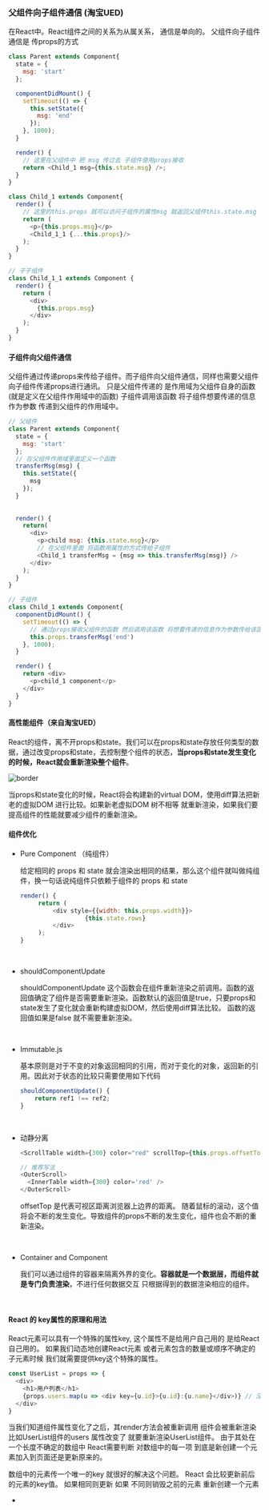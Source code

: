 ### 父组件向子组件通信 (淘宝UED)

在React中。React组件之间的关系为从属关系， 通信是单向的。 父组件向子组件通信是 传props的方式

```javascript
class Parent extends Component{
  state = {
    msg: 'start'
  };

  componentDidMount() {
    setTimeout(() => {
      this.setState({
        msg: 'end'
      });
    }, 1000);
  }

  render() {
    // 这里在父组件中 把 msg 传过去 子组件使用props接收
    return <Child_1 msg={this.state.msg} />;
  }
}

class Child_1 extends Component{
  render() {
    // 这里的this.props 就可以访问子组件的属性msg 就返回父组件this.state.msg 的值
    return (
      <p>{this.props.msg}</p>
      <Child_1_1 {...this.props}/>
    );
  }
}

// 子子组件
class Child_1_1 extends Component {
  render() {
    return (
      <div>
        {this.props.msg}
      </div>
    );
  }
}
```



#### 子组件向父组件通信

父组件通过传递props来传给子组件。而子组件向父组件通信，同样也需要父组件向子组件传递props进行通讯。 只是父组件传递的 是作用域为父组件自身的函数(就是定义在父组件作用域中的函数) 子组件调用该函数 将子组件想要传递的信息 作为参数 传递到父组件的作用域中。

```javascript
// 父组件
class Parent extends Component{
  state = {
    msg: 'start'
  };
  // 在父组件作用域里面定义一个函数
  transferMsg(msg) {
    this.setState({
      msg
    });
  }
  
  
  render() {
    return(
      <div>
        <p>child msg: {this.state.msg}</p>
        // 在父组件里面 将函数用属性的方式传给子组件
        <Child_1 transferMsg = {msg => this.transferMsg(msg)} />
      </div>
    );
  }
}

// 子组件 
class Child_1 extends Component{
  componentDidMount() {
    setTimeout(() => {
      // 通过props接收父组件的函数 然后调用该函数 将想要传递的信息作为参数传给该函数
      this.props.transferMsg('end')
    }, 1000);
  }

  render() {
    return <div>
      <p>child_1 component</p>
    </div>
  }
}
```





#### 高性能组件（来自淘宝UED）

React的组件，离不开props和state。我们可以在props和state存放任何类型的数据，通过改变props和state，去控制整个组件的状态，**当props和state发生变化的时候，React就会重新渲染整个组件**。

![border](http://img1.tbcdn.cn/L1/461/1/c3c7f7f478d86c40530967b5b0fc12037bc71d22)

当props和state变化的时候，React将会构建新的virtual DOM，使用diff算法把新老的虚拟DOM 进行比较。如果新老虚拟DOM 树不相等 就重新渲染，如果我们要提高组件的性能就要减少组件的重新渲染。



#### 组件优化

* Pure Component （纯组件）

  给定相同的 props 和 state 就会渲染出相同的结果，那么这个组件就叫做纯组件，换一句话说纯组件只依赖于组件的 props 和 state

  ```javascript
  render() {
       return (
           <div style={{width: this.props.width}}>
                    {this.state.rows}
           </div>
       );
  }
  ```

  ​

* shouldComponentUpdate

  shouldComponentUpdate 这个函数会在组件重新渲染之前调用。函数的返回值确定了组件是否需要重新渲染。函数默认的返回值是true，只要props和state发生了变化就会重新构建虚拟DOM，然后使用diff算法比较。 函数的返回值如果是false 就不需要重新渲染。

  ​

* Immutable.js

  基本原则是对于不变的对象返回相同的引用，而对于变化的对象，返回新的引用。因此对于状态的比较只需要使用如下代码

  ```javascript
  shouldComponentUpdate() {
      return ref1 !== ref2;
  }
  ```

  ​

* 动静分离

  ```Javascript
  <ScrollTable width={300} color="red" scrollTop={this.props.offsetTop} />

  // 推荐写法
  <OuterScroll>
    <InnerTable width={300} color='red' />  
  </OuterScroll>
  ```

  offsetTop 是代表可视区距离浏览器上边界的距离。 随着鼠标的滚动，这个值将会不断的发生变化。导致组件的props不断的发生变化，组件也会不断的重新渲染。

  ​

* Container and Component 

  我们可以通过组件的容器来隔离外界的变化。**容器就是一个数据层，而组件就是专门负责渲染**，不进行任何数据交互 只根据得到的数据渲染相应的组件。

  ​



#### React 的 key属性的原理和用法

React元素可以具有一个特殊的属性key, 这个属性不是给用户自己用的 是给React自己用的。 如果我们动态地创建React元素 或者元素包含的数量或顺序不确定的子元素时候 我们就需要提供key这个特殊的属性。

```javascript
const UserList = props => {
  <div>
    <h1>用户列表</h1>
    {props.users.map(u => <div key={u.id}>{u.id}:{u.name}</div>)} // 没有提供key
  </div>
}
```

当我们知道组件属性变化了之后，其render方法会被重新调用 组件会被重新渲染 比如UserList组件的users 属性改变了 就要重新渲染UserList组件。 由于其处在一个长度不确定的数组中 React需要判断 对数组中的每一项 到底是新创建一个元素加入到页面还是更新原来的。

数组中的元素传一个唯一的key 就很好的解决这个问题。 React 会比较更新前后的元素的key值。 如果相同则更新 如果 不同则销毁之前的元素 重新创建一个元素

* ​























